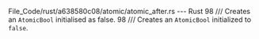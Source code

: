 File_Code/rust/a638580c08/atomic/atomic_after.rs --- Rust
98     /// Creates an `AtomicBool` initialised as false.                                                                                                     98     /// Creates an `AtomicBool` initialized to `false`.

